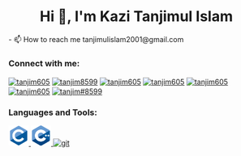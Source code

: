 <h1 align="center">Hi 👋, I'm Kazi Tanjimul Islam</h1>
- 📫 How to reach me tanjimulislam2001@gmail.com

<h3 align="left">Connect with me:</h3>
<p align="left">
<a href="https://twitter.com/tanjim605" target="blank"><img align="center" src="https://raw.githubusercontent.com/rahuldkjain/github-profile-readme-generator/master/src/images/icons/Social/twitter.svg" alt="tanjim605" height="30" width="40" /></a>
<a href="https://facebook.com/tanjim8599" target="blank"><img align="center" src=" https://raw.githubusercontent.com/rahuldkjain/github-profile-readme-generator/master/src/images/icons/Social/facebook.svg" alt="tanjim8599" height="30" width="40" /></a>
<a href="https://www.codechef.com/users/tanjim605" target="blank"><img align="center" src="https://cdn.jsdelivr.net/npm/simple-icons@3.1.0/icons/codechef.svg" alt="tanjim605" height="30" width="40" /></a>
<a href="https://www.hackerrank.com/tanjim605" target="blank"><img align="center" src="https://raw.githubusercontent.com/rahuldkjain/github-profile-readme-generator/master/src/images/icons/Social/hackerrank.svg" alt="tanjim605" height="30" width="40" /></a>
<a href="https://codeforces.com/profile/tanjim605" target="blank"><img align="center" src="https://raw.githubusercontent.com/rahuldkjain/github-profile-readme-generator/master/src/images/icons/Social/codeforces.svg" alt="tanjim605" height="30" width="40" /></a>
<a href="https://www.leetcode.com/tanjim605" target="blank"><img align="center" src="https://raw.githubusercontent.com/rahuldkjain/github-profile-readme-generator/master/src/images/icons/Social/leet-code.svg" alt="tanjim605" height="30" width="40" /></a>
<a href="https://discord.gg/tanjim#8599" target="blank"><img align="center" src="https://raw.githubusercontent.com/rahuldkjain/github-profile-readme-generator/master/src/images/icons/Social/discord.svg" alt="tanjim#8599" height="30" width="40" /></a>
</p>

<h3 align="left">Languages and Tools:</h3>
<p align="left"> <a href="https://www.cprogramming.com/" target="_blank" rel="noreferrer"> <img src="https://raw.githubusercontent.com/devicons/devicon/master/icons/c/c-original.svg" alt="c" width="40" height="40"/> </a> <a href="https://www.w3schools.com/cpp/" target="_blank" rel="noreferrer"> <img src="https://raw.githubusercontent.com/devicons/devicon/master/icons/cplusplus/cplusplus-original.svg" alt="cplusplus" width="40" height="40"/> </a> <a href="https://git-scm.com/" target="_blank" rel="noreferrer"> <img src="https://www.vectorlogo.zone/logos/git-scm/git-scm-icon.svg" alt="git" width="40" height="40"/> </a> </p>
